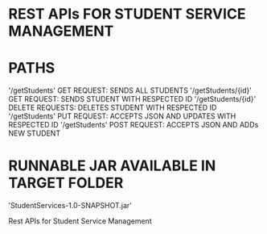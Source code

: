 # REST APIs FOR STUDENT SERVICE MANAGEMENT

# PATHS

 '/getStudents' GET REQUEST: SENDS ALL STUDENTS
 '/getStudents/{id}' GET REQUEST: SENDS STUDENT WITH RESPECTED ID
 '/getStudents/{id}' DELETE REQUESTS: DELETES STUDENT WITH RESPECTED ID
 '/getStudents' PUT REQUEST: ACCEPTS JSON AND UPDATES WITH RESPECTED ID
 '/getStudents' POST REQUEST: ACCEPTS JSON AND ADDs NEW STUDENT

# RUNNABLE JAR AVAILABLE IN TARGET FOLDER
'StudentServices-1.0-SNAPSHOT.jar'

Rest APIs for Student Service Management
